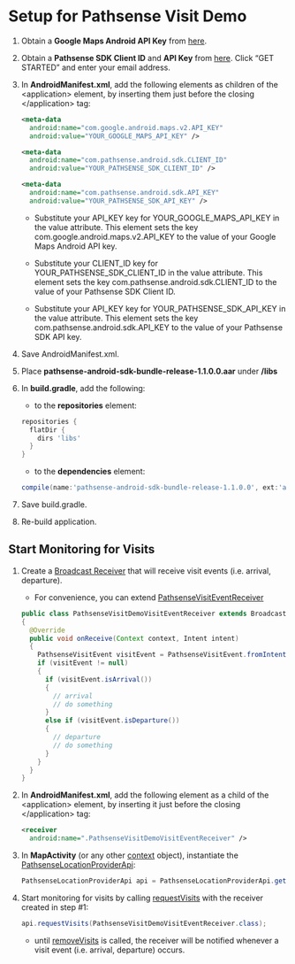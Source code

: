 Setup for Pathsense Visit Demo
===================================
1. Obtain a **Google Maps Android API Key** from [here](https://developers.google.com/maps/documentation/android/signup).

2. Obtain a **Pathsense SDK Client ID** and **API Key** from [here](https://pathsense.com/). Click “GET STARTED” and enter your email address.

3. In **AndroidManifest.xml**, add the following elements as children of the &#060;application&#062; element, by inserting them just before the closing &#060;/application&#062; tag:
 	
    ```xml
    <meta-data 
      android:name="com.google.android.maps.v2.API_KEY" 
      android:value="YOUR_GOOGLE_MAPS_API_KEY" />

    <meta-data 
      android:name="com.pathsense.android.sdk.CLIENT_ID" 
      android:value="YOUR_PATHSENSE_SDK_CLIENT_ID" />

    <meta-data 
      android:name="com.pathsense.android.sdk.API_KEY" 
      android:value="YOUR_PATHSENSE_SDK_API_KEY" />
    ```

    * Substitute your API_KEY key for YOUR_GOOGLE_MAPS_API_KEY in the value attribute. This element sets the key com.google.android.maps.v2.API_KEY to the value of your Google Maps Android API key.

    * Substitute your CLIENT_ID key for YOUR_PATHSENSE_SDK_CLIENT_ID in the value attribute. This element sets the key com.pathsense.android.sdk.CLIENT_ID to the value of your Pathsense SDK Client ID.

    * Substitute your API_KEY key for YOUR_PATHSENSE_SDK_API_KEY in the value attribute. This element sets the key com.pathsense.android.sdk.API_KEY to the value of your Pathsense SDK API key.

4. Save AndroidManifest.xml.

5. Place **pathsense-android-sdk-bundle-release-1.1.0.0.aar** under **/libs**

6. In **build.gradle**, add the following:

    * to the **repositories** element:

    ```groovy
    repositories {
      flatDir {
        dirs 'libs'
      }
    }
    ```
		
    * to the **dependencies** element:

    ```groovy
    compile(name:'pathsense-android-sdk-bundle-release-1.1.0.0', ext:'aar')
    ```

7. Save build.gradle.

8. Re-build application.

Start Monitoring for Visits
-------------
1. Create a [Broadcast Receiver](http://developer.android.com/reference/android/content/BroadcastReceiver.html) that will receive visit events (i.e. arrival, departure).

    * For convenience, you can extend [PathsenseVisitEventReceiver](http://docs.pathsense.io/android/sdk/location/1.1.0.0/com/pathsense/android/sdk/location/PathsenseVisitEventReceiver.html)

    ```java
    public class PathsenseVisitDemoVisitEventReceiver extends BroadcastReceiver
    {
	  @Override
	  public void onReceive(Context context, Intent intent)
	  {  
        PathsenseVisitEvent visitEvent = PathsenseVisitEvent.fromIntent(intent);
        if (visitEvent != null)
        {
          if (visitEvent.isArrival())
          {
            // arrival
            // do something
          }
          else if (visitEvent.isDeparture())
          {
            // departure
            // do something
          }
        }
      }
    }
    ```

2. In **AndroidManifest.xml**, add the following element as a child of the &#060;application&#062; element, by inserting it just before the closing &#060;/application&#062; tag:

    ```xml
    <receiver	
      android:name=".PathsenseVisitDemoVisitEventReceiver" />
    ```

3. In **MapActivity** (or any other [context](http://developer.android.com/reference/android/content/Context.html) object), instantiate the [PathsenseLocationProviderApi](http://docs.pathsense.io/android/sdk/location/1.1.0.0/com/pathsense/android/sdk/location/PathsenseLocationProviderApi.html):

    ```java
    PathsenseLocationProviderApi api = PathsenseLocationProviderApi.getInstance(context);
    ```

4. Start monitoring for visits by calling [requestVisits](http://docs.pathsense.io/android/sdk/location/1.1.0.0/com/pathsense/android/sdk/location/PathsenseLocationProviderApi.html#requestVisits-java.lang.Class-) with the receiver created in step #1:

    ```java
    api.requestVisits(PathsenseVisitDemoVisitEventReceiver.class);
    ```

    * until [removeVisits](http://docs.pathsense.io/android/sdk/location/1.1.0.0/com/pathsense/android/sdk/location/PathsenseLocationProviderApi.html#removeVisits--) is called, the receiver will be notified whenever a visit event (i.e. arrival, departure) occurs.